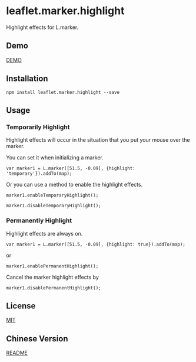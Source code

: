 # leaflet.marker.highlight
Highlight effects for L.marker.

## Demo

[DEMO](https://brandonxiang.github.io/leaflet.marker.highlight/examples/)


## Installation

```
npm install leaflet.marker.highlight --save
```

## Usage

### Temporarily Highlight

Highlight effects will occur in the situation that you put your mouse over the marker.

You can set it when initializing a marker. 

```
var marker1 = L.marker([51.5, -0.09], {highlight: 'temporary'}).addTo(map);
```

Or you can use a method to enable the highlight effects.

```
marker1.enableTemporaryHighlight();
```

```
marker1.disableTemporaryHighlight();
```


### Permanently Highlight

Highlight effects are always on.

```
var marker1 = L.marker([51.5, -0.09], {highlight: true}).addTo(map);
```

or

```
marker1.enablePermanentHighlight();
```

Cancel the marker highlight effects by 

```
marker1.disablePermanentHighlight();
```

## License

[MIT](LICENSE)


## Chinese Version

[README](README_CN.md)
